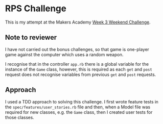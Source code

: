 # RPS Challenge

This is my attempt at the Makers Academy [Week 3 Weekend Challenge](https://github.com/makersacademy/rps-challenge).

## Note to reviewer
I have not carried out the bonus challenges, so that game is one-player game against the computer which uses a random weapon.

I recognise that in the controller ```app.rb``` there is a global variable for the instance of the ```Game``` class, however, this is required as each ```get``` and ```post``` request does not recognise variables from previous ```get``` and ```post``` requests.

## Approach
I used a TDD approach to solving this challenge. I first wrote feature tests in the ```spec/features/user_stories.rb``` file and then, when a Model file was required for new classes, e.g. the ```Game``` class, then I created user tests for those classes.  
